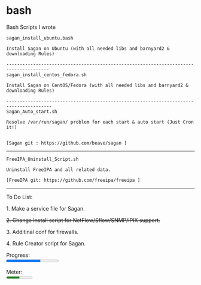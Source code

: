 # bash
Bash Scripts I wrote


    sagan_install_ubuntu.bash   

    Install Sagan on Ubuntu (with all needed libs and barnyard2 & downloading Rules)
    
    --------------------------------------------------------------------------------------
    sagan_install_centos_fedora.sh
    
    Install Sagan on CentOS/Fedora (with all needed libs and barnyard2 & downloading Rules)
	
    ---------------------------------------------------------------------------------------
    Sagan_Auto_start.sh
	
    Resolve /var/run/sagan/ problem for each start & auto start (Just Cron it!)
	

    [Sagan git : https://github.com/beave/sagan ]
---------------------------------------------------------------------------------------------
   
    FreeIPA_Uninstall_Script.sh

    Uninstall FreeIPA and all related data.

    [FreeIPA git: https://github.com/freeipa/freeipa ]
---------------------------------------------------------------------------------------------
   
   To Do List:
    
   <p>1. Make a service file for Sagan.</p>
   <p><s>2. Change Install script for NetFlow/Sflow/SNMP/IPIX support.</s></p>
   <p>3. Additinal conf for firewalls.</p>
   <p>4. Rule Creator script for Sagan.</p>
   <form>    <p><label for="progress">Progress:</label><br />
      <progress id="progress" value="65" max="100"></progress>
    </p>

   <p><label for="meter">Meter:</label><br />
      <meter id="meter" min="200" max="500" value="350">350 degrees</meter>
    </p></form>
